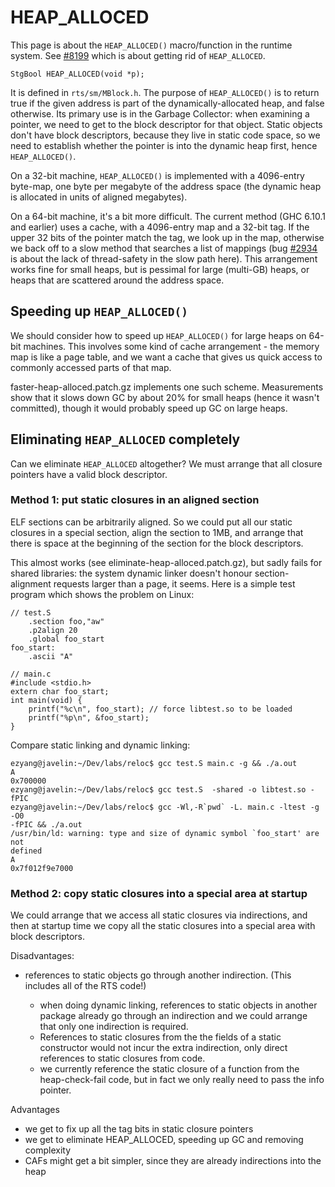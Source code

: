 # HEAP_ALLOCED


This page is about the `HEAP_ALLOCED()` macro/function in the runtime system.  See [\#8199](https://gitlab.haskell.org/ghc/ghc/issues/8199) which is about getting rid of `HEAP_ALLOCED`.

```wiki
StgBool HEAP_ALLOCED(void *p);
```


It is defined in `rts/sm/MBlock.h`.  The purpose of `HEAP_ALLOCED()` is to return true if the given address is part of the dynamically-allocated heap, and false otherwise.  Its primary use is in the Garbage Collector: when examining a pointer, we need to get to the block descriptor for that object.  Static objects don't have block descriptors, because they live in static code space, so we need to establish whether the pointer is into the dynamic heap first, hence `HEAP_ALLOCED()`.


On a 32-bit machine, `HEAP_ALLOCED()` is implemented with a 4096-entry byte-map, one byte per megabyte of the address space (the dynamic heap is allocated in units of aligned megabytes).  


On a 64-bit machine, it's a bit more difficult.  The current method (GHC 6.10.1 and earlier) uses a cache, with a 4096-entry map and a 32-bit tag.  If the upper 32 bits of the pointer match the tag, we look up in the map, otherwise we back off to a slow method that searches a list of mappings (bug [\#2934](https://gitlab.haskell.org/ghc/ghc/issues/2934) is about the lack of thread-safety in the slow path here).  This arrangement works fine for small heaps, but is pessimal for large (multi-GB) heaps, or heaps that are scattered around the address space.

## Speeding up `HEAP_ALLOCED()`


We should consider how to speed up `HEAP_ALLOCED()` for large heaps on 64-bit machines.  This involves some kind of cache arrangement - the memory map is like a page table, and we want a cache that gives us quick access to commonly accessed parts of that map.

faster-heap-alloced.patch.gz implements one such scheme.  Measurements show that it slows down GC by about 20% for small heaps (hence it wasn't committed), though it would probably speed up GC on large heaps.

## Eliminating `HEAP_ALLOCED` completely


Can we eliminate `HEAP_ALLOCED` altogether?  We must arrange that all closure pointers have a valid block descriptor.

### Method 1: put static closures in an aligned section


ELF sections can be arbitrarily aligned.  So we could put all our static closures in a special section, align the section to 1MB, and arrange that there is space at the beginning of the section for the block descriptors.


This almost works (see eliminate-heap-alloced.patch.gz), but sadly fails for shared libraries: the system dynamic linker doesn't honour section-alignment requests larger than a page, it seems. Here is a simple test program which shows the problem on Linux:

```wiki
// test.S
    .section foo,"aw"
    .p2align 20
    .global foo_start
foo_start:
    .ascii "A"
```

```wiki
// main.c
#include <stdio.h>
extern char foo_start;
int main(void) {
    printf("%c\n", foo_start); // force libtest.so to be loaded
    printf("%p\n", &foo_start);
}
```


Compare static linking and dynamic linking:

```wiki
ezyang@javelin:~/Dev/labs/reloc$ gcc test.S main.c -g && ./a.out
A
0x700000
ezyang@javelin:~/Dev/labs/reloc$ gcc test.S  -shared -o libtest.so -fPIC
ezyang@javelin:~/Dev/labs/reloc$ gcc -Wl,-R`pwd` -L. main.c -ltest -g -O0
-fPIC && ./a.out
/usr/bin/ld: warning: type and size of dynamic symbol `foo_start' are not
defined
A
0x7f012f9e7000
```

### Method 2: copy static closures into a special area at startup


We could arrange that we access all static closures via indirections, and then at startup time we copy all the static closures into a special area with block descriptors.


Disadvantages:
  

- references to static objects go through another indirection. (This includes all of the RTS code!)

  - when doing dynamic linking, references to static objects in another package
    already go through an indirection and we could arrange that only one indirection is required.
  - References to static closures from the the fields of a static constructor would not incur the extra indirection,
    only direct references to static closures from code.
  - we currently reference the static closure of a function from the heap-check-fail code, but in fact
    we only really need to pass the info pointer.


Advantages

- we get to fix up all the tag bits in static closure pointers
- we get to eliminate HEAP_ALLOCED, speeding up GC and removing complexity
- CAFs might get a bit simpler, since they are already indirections into the heap
